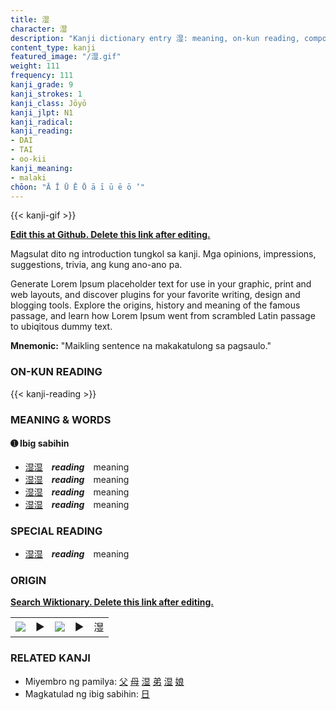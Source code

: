 ```yaml
---
title: 湿
character: 湿
description: "Kanji dictionary entry 湿: meaning, on-kun reading, compounds, origin, related kanji"
content_type: kanji
featured_image: "/湿.gif"
weight: 111
frequency: 111
kanji_grade: 9
kanji_strokes: 1
kanji_class: Jōyō
kanji_jlpt: N1
kanji_radical: 
kanji_reading: 
- DAI
- TAI
- oo-kii
kanji_meaning:
- malaki
chōon: "Ā Ī Ū Ē Ō ā ī ū ē ō ’"
---
```

[//]: # (Don't edit the line below. Kanji animated GIF code is automatically generated.)
{{< kanji-gif >}}

[//]: # (Edit below this line.)

**[Edit this at Github. Delete this link after editing.](https://github.com/tim0g/tim/tree/main/content/kanji/湿/index.md)**

Magsulat dito ng introduction tungkol sa kanji. Mga opinions, impressions, suggestions, trivia, ang kung ano-ano pa.

Generate Lorem Ipsum placeholder text for use in your graphic, print and web layouts, and discover plugins for your favorite writing, design and blogging tools. Explore the origins, history and meaning of the famous passage, and learn how Lorem Ipsum went from scrambled Latin passage to ubiqitous dummy text.
 
**Mnemonic:** "Maikling sentence na makakatulong sa pagsaulo."

### ON-KUN READING

[//]: # (Don't edit the line below. ON-KUN READING code is automatically generated.)
{{< kanji-reading >}}

### MEANING & WORDS

#### ➊ **Ibig sabihin**
  - [湿](../湿)[湿](../湿)　***reading***　meaning
  - [湿](../湿)[湿](../湿)　***reading***　meaning
  - [湿](../湿)[湿](../湿)　***reading***　meaning
  - [湿](../湿)[湿](../湿)　***reading***　meaning

### SPECIAL READING
  - [湿](../湿)[湿](../湿)　***reading***　meaning

### ORIGIN

**[Search Wiktionary. Delete this link after editing.](https://wiktionary.org/wiki/湿)**
<table class="kanji-table"><tr><td>
<img src="60px-湿-bronze.svg.png">
</td><td>▶</td><td>
<img src="60px-湿-oracle.svg.png">
</td><td>▶</td>
<td class="kanji-origin">湿</td>
</tr></table>

### RELATED KANJI
- Miyembro ng pamilya: [父](../父) [母](../母) [湿](../湿) [弟](../弟) [湿](../湿) [娘](../娘)
- Magkatulad ng ibig sabihin: [日](../日)
